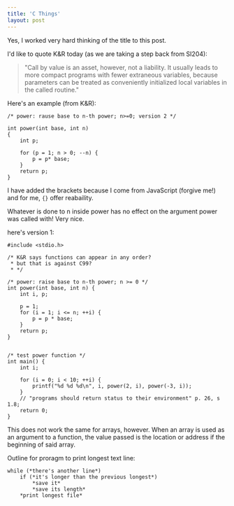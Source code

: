 ```yaml
---
title: 'C Things'
layout: post
---
```


Yes, I worked very hard thinking of the title to this post.

I'd like to quote K&R today (as we are taking a step back from SI204):

> "Call by value is an asset, however, not a liability. It usually leads to more compact programs with fewer extraneous variables, because parameters can be treated as conveniently initialized local variables in the called routine."

Here's an example (from K&R):

```
/* power: rause base to n-th power; n>=0; version 2 */

int power(int base, int n)
{
	int p;

	for (p = 1; n > 0; --n) {
		p = p* base;
	}
	return p;
}
```

I have added the brackets because I come from JavaScript (forgive me!) and for me, `{}` offer reabaility.

Whatever is done to n inside power has no effect on the argument power was called with! Very nice. 

here's version 1:

```
#include <stdio.h>

/* K&R says functions can appear in any order? 
 * but that is against C99?
 * */

/* power: raise base to n-th power; n >= 0 */
int power(int base, int n) {
	int i, p;

	p = 1;
	for (i = 1; i <= n; ++i) {
		p = p * base;
	}
	return p;
}


/* test power function */
int main() {
	int i;

	for (i = 0; i < 10; ++i) {
		printf("%d %d %d\n", i, power(2, i), power(-3, i));
	}
	// "programs should return status to their environment" p. 26, s 1.8;
	return 0;
}
```
This does not work the same for arrays, however. When an array is used as an argument to a function, the value passed is the location or address if the beginning of said array.

Outline for proragm to print longest text line:

```
while (*there's another line*)
	if (*it's longer than the previous longest*)
		*save it*
		*save its length*
	*print longest file*
```
